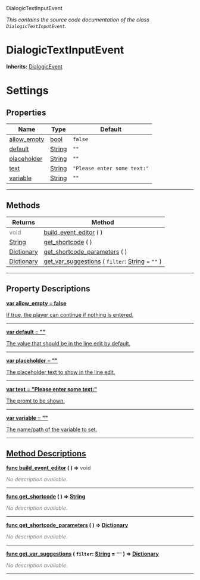 
<div class="header-banner purple">
<div class="header-label purple">DialogicTextInputEvent</div>
</div>

*This contains the source code documentation of the class `DialogicTextInputEvent`.*
        
# DialogicTextInputEvent
**Inherits:** [DialogicEvent](class_dialogicevent.md)

# Settings
## Properties
Name | Type | Default 
--- | --- | --- 
[<span class="hljs-title">allow_empty</span>](#property-allow_empty) | [bool](https://docs.godotengine.org/en/latest/classes/class_bool.html#class-bool) |  `false` 
[<span class="hljs-title">default</span>](#property-default) | [String](https://docs.godotengine.org/en/latest/classes/class_string.html#class-string) |  `""` 
[<span class="hljs-title">placeholder</span>](#property-placeholder) | [String](https://docs.godotengine.org/en/latest/classes/class_string.html#class-string) |  `""` 
[<span class="hljs-title">text</span>](#property-text) | [String](https://docs.godotengine.org/en/latest/classes/class_string.html#class-string) |  `"Please enter some text:"` 
[<span class="hljs-title">variable</span>](#property-variable) | [String](https://docs.godotengine.org/en/latest/classes/class_string.html#class-string) |  `""` 
--- 

## Methods
Returns | Method 
--- | --- 
<span style = "color: gray">void</span> | [<span class="hljs-title">build_event_editor</span>](#property-build_event_editor) ( ) 
<span class="hljs-attribute">[String](https://docs.godotengine.org/en/latest/classes/class_string.html#class-string)</span> | [<span class="hljs-title">get_shortcode</span>](#property-get_shortcode) ( ) 
<span class="hljs-attribute">[Dictionary](https://docs.godotengine.org/en/latest/classes/class_dictionary.html#class-dictionary)</span> | [<span class="hljs-title">get_shortcode_parameters</span>](#property-get_shortcode_parameters) ( ) 
<span class="hljs-attribute">[Dictionary](https://docs.godotengine.org/en/latest/classes/class_dictionary.html#class-dictionary)</span> | [<span class="hljs-title">get_var_suggestions</span>](#property-get_var_suggestions) ( `filter`: [String](https://docs.godotengine.org/en/latest/classes/class_string.html#class-string) = `""` ) 
--- 
## Property Descriptions



<a class="header" id="property-allow_empty" href="#property-allow_empty">**<span class="hljs-attribute">var</span> <span class="hljs-title">allow_empty</span> <span style = "color: gray"> = </span> false** 



If true, the player can continue if nothing is entered.

---



<a class="header" id="property-default" href="#property-default">**<span class="hljs-attribute">var</span> <span class="hljs-title">default</span> <span style = "color: gray"> = </span> ""** 



The value that should be in the line edit by default.

---



<a class="header" id="property-placeholder" href="#property-placeholder">**<span class="hljs-attribute">var</span> <span class="hljs-title">placeholder</span> <span style = "color: gray"> = </span> ""** 



The placeholder text to show in the line edit.

---



<a class="header" id="property-text" href="#property-text">**<span class="hljs-attribute">var</span> <span class="hljs-title">text</span> <span style = "color: gray"> = </span> "Please enter some text:"** 



The promt to be shown.

---



<a class="header" id="property-variable" href="#property-variable">**<span class="hljs-attribute">var</span> <span class="hljs-title">variable</span> <span style = "color: gray"> = </span> ""** 



The name/path of the variable to set.

---

## Method Descriptions



<a class="header" id="method-build_event_editor" href="#method-build_event_editor">**<span class="hljs-attribute">func</span> [<span class="hljs-title">build_event_editor</span>](#property-build_event_editor) ( )</a>  ⇒ <span style = "color: gray">void</span>** 



 <span style = "color: gray">*No description available.*</span> 

---



<a class="header" id="method-get_shortcode" href="#method-get_shortcode">**<span class="hljs-attribute">func</span> [<span class="hljs-title">get_shortcode</span>](#property-get_shortcode) ( )</a>  ⇒ <span class="hljs-attribute">[String](https://docs.godotengine.org/en/latest/classes/class_string.html#class-string)</span>** 



 <span style = "color: gray">*No description available.*</span> 

---



<a class="header" id="method-get_shortcode_parameters" href="#method-get_shortcode_parameters">**<span class="hljs-attribute">func</span> [<span class="hljs-title">get_shortcode_parameters</span>](#property-get_shortcode_parameters) ( )</a>  ⇒ <span class="hljs-attribute">[Dictionary](https://docs.godotengine.org/en/latest/classes/class_dictionary.html#class-dictionary)</span>** 



 <span style = "color: gray">*No description available.*</span> 

---



<a class="header" id="method-get_var_suggestions" href="#method-get_var_suggestions">**<span class="hljs-attribute">func</span> [<span class="hljs-title">get_var_suggestions</span>](#property-get_var_suggestions) ( `filter`: [String](https://docs.godotengine.org/en/latest/classes/class_string.html#class-string) = `""` )</a>  ⇒ <span class="hljs-attribute">[Dictionary](https://docs.godotengine.org/en/latest/classes/class_dictionary.html#class-dictionary)</span>** 



 <span style = "color: gray">*No description available.*</span> 

---

